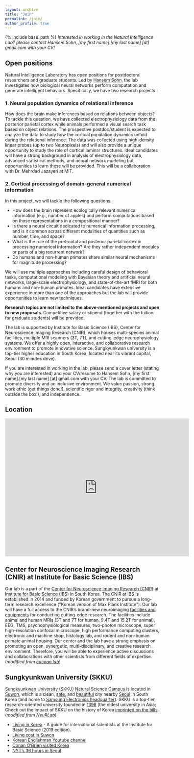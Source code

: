 ```yaml
---
layout: archive
title: "Join"
permalink: /join/
author_profile: true
---
```


{% include base_path %}
_Interested in working in the Natural Intelligence Lab?_
_please contact Hansem Sohn, [my first name].[my last name] [at] gmail.com with your CV!_

## Open positions
Natural Intelligence Laboratory has open positions for postdoctoral researchers and graduate students. Led by [Hansem Sohn](https://hansem.github.io), the lab investigates how biological neural networks perform computation and generate intelligent behaviors. Specifically, we have two research projects :

### 1. Neural population dynamics of relational inference
How does the brain make inferences based on relations between objects? To tackle this question, we have collected electrophysiology data from the posterior parietal cortex while animals performed a visual search task based on object relations. The prospective postdoc/student is expected to analyze the data to study how the cortical population dynamics unfold during the relational inference. The data was collected using high-density linear probes (up to two Neuropixels) and will also provide a unique opportunity to study the role of cortical laminar structures. Ideal candidates will have a strong background in analysis of electrophysiology data, advanced statistical methods, and neural network modeling but opportunities to learn these will be provided. This will be a collaboration with Dr. Mehrdad Jazayeri at MIT.

### 2. Cortical processing of domain-general numerical information
In this project, we will tackle the following questions.
- How does the brain represent ecologically relevant numerical information (e.g., number of apples) and perform computations based on those representations in a compositional manner?
- Is there a neural circuit dedicated to numerical information processing, and is it common across different modalities of quantities such as number, time, and space?
- What is the role of the prefrontal and posterior parietal cortex in processing numerical information? Are they rather independent modules or parts of a big recurrent network?
- Do humans and non-human primates share similar neural mechanisms for magnitude processing?

We will use multiple approaches including careful design of behavioral tasks, computational modeling with Bayesian theory and artificial neural networks, large-scale electrophysiology, and state-of-the-art fMRI for both humans and non-human primates. Ideal candidates have extensive experience in more than one of the approaches but the lab will provide opportunities to learn new techniques.

<strong>Research topics are not limited to the above-mentioned projects and open to new proposals. </strong> Competitive salary or stipend (together with the tuition for graduate students) will be provided.

The lab is supported by Institute for Basic Science (IBS), Center for Neuroscience Imaging Research (CNIR), which houses multi-species animal facilities, multiple MRI scanners (3T, 7T), and cutting-edge neurophysiology systems. We offer a highly open, interactive, and collaborative research environment to promote innovative science. Sungkyunkwan university is a top-tier higher education in South Korea, located near its vibrant capital, Seoul (30 minutes drive).

If you are interested in working in the lab, please send a cover letter (stating why you are interested) and your CV/resume to Hansem Sohn, [my first name].[my last name] [at] gmail.com with your CV. The lab is committed to promote diversity and an inclusive environment. We value passion, strong work ethic (get things done!), scientific rigor and integrity, creativity (think outside the box!), and independence.

## Location
<iframe src="https://www.google.com/maps/embed?pb=!1m14!1m8!1m3!1d406290.9118283268!2d126.975539!3d37.291632!3m2!1i1024!2i768!4f13.1!3m3!1m2!1s0x357b42b7d58a24f7%3A0x9e67796ab3b20680!2sN%20Center%2C%20Sungkyunkwan%20University!5e0!3m2!1sen!2skr!4v1678148159471!5m2!1sen!2skr" width="600" height="450" style="border:0;" allowfullscreen="" loading="lazy" referrerpolicy="no-referrer-when-downgrade"></iframe>

## Center for Neuroscience Imaging Research (CNIR) at Institute for Basic Science (IBS)
Our lab is a part of the [Center for Neuroscience Imaging Research (CNIR)](https://cnir.ibs.re.kr/html/cnir_en/) at [Institute for Basic Science (IBS)](https://www.ibs.re.kr/eng.do) in South Korea. The CNIR at IBS is established in 2014 and funded by Korean government to pursue a long-term research excellence ("Korean version of Max Plank Institute"). Our lab will have a full access to the CNIR’s brand-new neuroimaging [facilities and equipments](https://cnir.ibs.re.kr/_prog/equipments/?&site_dvs_cd=cnir_en&menu_dvs_cd=050101) for conducting cutting-edge research. The facilities include animal and human MRIs (3T and 7T for human, 9.4T and 15.2T for animal), EEG, TMS, psychophysiological measures, two-photon microscope, super high-resolution confocal microscope, high performance computing clusters, electronic and machine shop, histology lab, and rodent and non-human primate animal housing. Our center and the lab have a strong emphasis on promoting an open, synergetic, multi-disciplinary, and creative research environment. Therefore, you will be able to experience active discussions and collaborations with other scientists from different fields of expertise.
(_modified from [cocoan lab](https://cocoanlab.github.io/jobs/)_)

## Sungkyunkwan University (SKKU)
[Sungkyunkwan University (SKKU)](https://en.wikipedia.org/wiki/Sungkyunkwan_University) [Natural Science Campus](https://www.skku.edu/eng/edu/education02jsp.do) is located in [Suwon](https://en.wikipedia.org/wiki/Suwon), which is a clean, [safe](https://www.numbeo.com/crime/in/Suwon-South-Korea), and [beautiful](https://www.google.com/travel/things-to-do?g2lb=2502548%2C2503781%2C4258168%2C4270442%2C4306835%2C4317915%2C4328159%2C4371335%2C4401769%2C4419364%2C4463666%2C4477737%2C4482194%2C4482438%2C4486153%2C4491350%2C4495816%2C4496891%2C4501241%2C4270859%2C4284970%2C4291517&hl=en-KR&gl=kr&un=1&dest_mid=%2Fm%2F02j2b1&dest_state_type=main&dest_src=ts&sa=X&ved=2ahUKEwjjh5S0heLuAhWIGKYKHe01DkQQ64UEKAAwAXoECAEQBg#ttdm=37.285681_127.010030_14&ttdmf=%252Fg%252F11bw7z02__) city nearby [Seoul](https://english.visitseoul.net/index) in South Korea (and home to [Samsung Electronics headquarter](https://en.wikipedia.org/wiki/Samsung_Electronics)). SKKU is a top-tier, research-oriented university founded in [1398](https://www.skku.edu/eng/About/s620/sub01.do) (the oldest university in Asia; Check out the impact of SKKU on the history of Korea [imprinted on the bills](../images/1000_won_serieIII_obverse.jpeg). (_modified from [NeuRLab](https://hrkimlab.github.io/vacancies)_)

- [Living in Korea](../files/living_in_korea(ver_2019.01).pdf) - A guide for international scientists at the Institute for Basic Science (2019 edition).
- [Living cost in Suwon](https://www.numbeo.com/cost-of-living/in/Suwon-South-Korea)
- [Korean Englishman Youtube channel](https://www.youtube.com/user/koreanenglishman)
- [Conan O’Brien visited Korea](https://www.youtube.com/playlist?list=PLVL8S3lUHf0RvCcVJRVh8IWUDaIL50xnI)
- [NYT’s 36 hours in Seoul](https://www.nytimes.com/interactive/2022/12/15/travel/things-to-do-seoul.html?unlocked_article_code=w4MBmn8G17a89iytBEUbkkEspeylj8kyqbUCgElOoxaXv6mdw2qf4Srbg7c9lo84Zoe5P37EKyFkbCrdpZclS1Y50AyI2peAgOp-xG--fm5rSSvVvbqLTGNRJTiR0DZWm-qhirlZmFeySUw6GV8zH9KSPu4SrcwQ-46xXjeXKIO5aQ9Y1kdlYd9Y423moLVchahYClyg45n8Ij7K9Q3IGD9IJUJo81oR4OfoiBka6o0XDmI9lijn-oxpfFc4Je4rEdPk91HVDYJQAGWCzX8bWA8H9f0qCRbGPj0TTcdbhiEWWsm2Bo2JVqhzWM1imx36S30m2oiGNKzxoJxMwXWEiBvcjPub7ogjpQEw&smid=url-share)

